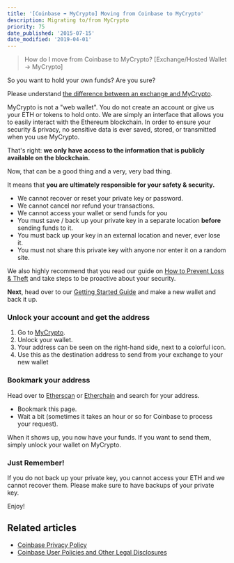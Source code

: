```yaml
---
title: '[Coinbase ➡ MyCrypto] Moving from Coinbase to MyCrypto'
description: Migrating to/from MyCrypto
priority: 75
date_published: '2015-07-15'
date_modified: '2019-04-01'
---
```


> How do I move from Coinbase to MyCrypto? [Exchange/Hosted Wallet -> MyCrypto]

So you want to hold your own funds? Are you sure?

Please understand [the difference between an exchange and MyCrypto](/general-knowledge/about-mycrypto/whats-the-difference-between-an-exchange-and-mycrypto).

MyCrypto is not a "web wallet". You do not create an account or give us your ETH or tokens to hold onto. We are simply an interface that allows you to easily interact with the Ethereum blockchain. In order to ensure your security & privacy, no sensitive data is ever saved, stored, or transmitted when you use MyCrypto.

That's right: **we only have access to the information that is publicly available on the blockchain.**

Now, that can be a good thing and a very, very bad thing.

It means that **you are ultimately responsible for your safety & security.**

* We cannot recover or reset your private key or password.
* We cannot cancel nor refund your transactions.
* We cannot access your wallet or send funds for you
* You must save / back up your private key in a separate location **before** sending funds to it.
* You must back up your key in an external location and never, ever lose it.
* You must not share this private key with anyone nor enter it on a random site.

We also highly recommend that you read our guide on [How to Prevent Loss & Theft](/staying-safe/protecting-yourself-and-your-funds) and take steps to be proactive about your security.

**Next**, head over to our [Getting Started Guide](/how-to/backup-restore/how-to-save-back-up-your-wallet) and make a new wallet and back it up.

### Unlock your account and get the address

1. Go to [MyCrypto](https://mycrypto.com/).
2. Unlock your wallet.
3. Your address can be seen on the right-hand side, next to a colorful icon.
4. Use this as the destination address to send from your exchange to your new wallet

### Bookmark your address

Head over to [Etherscan](https://etherscan.io/) or [Etherchain](https://www.etherchain.org/) and search for your address.

* Bookmark this page.
* Wait a bit (sometimes it takes an hour or so for Coinbase to process your request).

When it shows up, you now have your funds. If you want to send them, simply unlock your wallet on MyCrypto.

### Just Remember!

If you do not back up your private key, you cannot access your ETH and we cannot recover them. Please make sure to have backups of your private key.

Enjoy!

## Related articles

* [Coinbase Privacy Policy](https://www.coinbase.com/legal/privacy)
* [Coinbase User Policies and Other Legal Disclosures](https://www.coinbase.com/legal/user_agreement)
